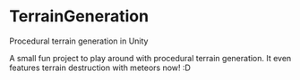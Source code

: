 # TerrainGeneration
Procedural terrain generation in Unity

A small fun project to play around with procedural terrain generation.
It even features terrain destruction with meteors now! :D
